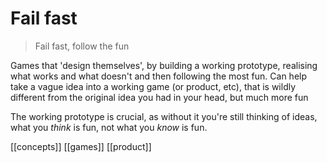 # Fail fast

> Fail fast, follow the fun

Games that 'design themselves', by building a working prototype, realising what works and what doesn't and then following the most fun. Can help take a vague idea into a working game (or product, etc), that is wildly different from the original idea you had in your head, but much more fun

The working prototype is crucial, as without it you're still thinking of ideas, what you _think_ is fun, not what you _know_ is fun.

[[concepts]]
[[games]]
[[product]]